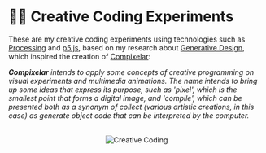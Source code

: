 # :man_scientist: Creative Coding Experiments

These are my creative coding experiments using technologies such as [Processing](https://processing.org/) and [p5.js](https://p5js.org/), based on my research about [Generative Design](https://github.com/DanielBrito/generative-design), which inspired the creation of [Compixelar](https://medium.com/compixelar):

_**Compixelar** intends to apply some concepts of creative programming on visual experiments and multimedia animations. The name intends to bring up some ideas that express its purpose, such as 'pixel', which is the smallest point that forms a digital image, and 'compile', which can be presented both as a synonym of collect (various artistic creations, in this case) as generate object code that can be interpreted by the computer._

<br/>

<div align="center">
  <img alt="Creative Coding" src="https://github.com/DanielBrito/creative-coding-experiments/raw/master/CodingExperiments/creative-coding-experiment.gif">
</div>
